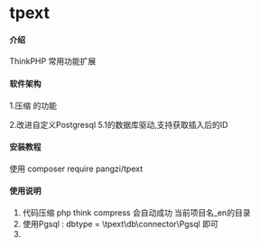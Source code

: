 # tpext

#### 介绍
ThinkPHP 常用功能扩展

#### 软件架构
1.压缩 的功能

2.改进自定义Postgresql 5.1的数据库驱动,支持获取插入后的ID


#### 安装教程

使用 composer require pangzi/tpext

#### 使用说明

1. 代码压缩  php think compress  会自动成功 当前项目名_en的目录
2. 使用Pgsql :    dbtype = \\tpext\\db\\connector\\Pgsql 即可
3.
